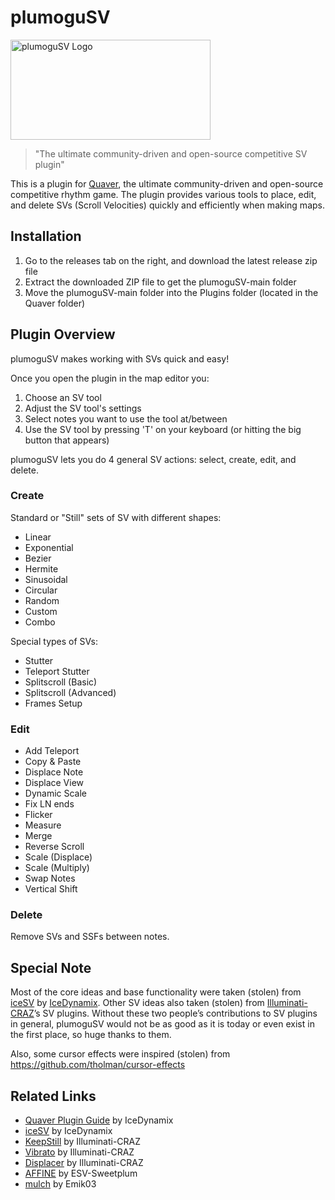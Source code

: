 # plumoguSV
<img src="https://user-images.githubusercontent.com/53842237/126182216-381a7104-7814-4661-8f80-fcb3a5034398.png" alt="plumoguSV Logo" width=320px height=160px>

> "The ultimate community-driven and open-source competitive SV plugin"

This is a plugin for [Quaver](https://github.com/Quaver), the ultimate community-driven and open-source competitive rhythm game.
The plugin provides various tools to place, edit, and delete SVs (Scroll Velocities) quickly and efficiently when making maps.

## Installation
1. Go to the releases tab on the right, and download the latest release zip file
2. Extract the downloaded ZIP file to get the plumoguSV-main folder
3. Move the plumoguSV-main folder into the Plugins folder (located in the Quaver folder)

## Plugin Overview 
plumoguSV makes working with SVs quick and easy!

Once you open the plugin in the map editor you:
1. Choose an SV tool
2. Adjust the SV tool's settings
3. Select notes you want to use the tool at/between
4. Use the SV tool by pressing 'T' on your keyboard (or hitting the big button that appears)

plumoguSV lets you do 4 general SV actions: select, create, edit, and delete.

### Create
Standard or "Still" sets of SV with different shapes:
* Linear
* Exponential
* Bezier
* Hermite
* Sinusoidal
* Circular
* Random
* Custom
* Combo

Special types of SVs:
* Stutter
* Teleport Stutter
* Splitscroll (Basic)
* Splitscroll (Advanced)
* Frames Setup

### Edit
* Add Teleport
* Copy & Paste
* Displace Note
* Displace View
* Dynamic Scale
* Fix LN ends
* Flicker
* Measure
* Merge
* Reverse Scroll
* Scale (Displace)
* Scale (Multiply)
* Swap Notes
* Vertical Shift

### Delete
Remove SVs and SSFs between notes.

## Special Note
Most of the core ideas and base functionality were taken (stolen) from [iceSV](https://github.com/IceDynamix/iceSV) by [IceDynamix](https://github.com/IceDynamix).
Other SV ideas also taken (stolen) from [Illuminati-CRAZ](https://github.com/Illuminati-CRAZ)’s SV plugins.
Without these two people’s contributions to SV plugins in general, plumoguSV would not be as good as it is today or even exist in the first place, so huge thanks to them.

Also, some cursor effects were inspired (stolen) from https://github.com/tholman/cursor-effects

## Related Links
* [Quaver Plugin Guide](https://github.com/IceDynamix/QuaverPluginGuide/blob/master/quaver_plugin_guide.md) by IceDynamix
* [iceSV](https://github.com/IceDynamix/iceSV) by IceDynamix
* [KeepStill](https://github.com/Illuminati-CRAZ/KeepStill) by Illuminati-CRAZ
* [Vibrato](https://github.com/Illuminati-CRAZ/Vibrato) by Illuminati-CRAZ
* [Displacer](https://github.com/Illuminati-CRAZ/Displacer) by Illuminati-CRAZ
* [AFFINE](https://github.com/ESV-Sweetplum/AFFINE) by ESV-Sweetplum
* [mulch](https://github.com/Emik03/mulch) by Emik03
